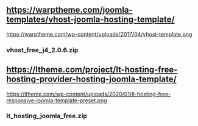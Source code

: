 ## https://warptheme.com/joomla-templates/vhost-joomla-hosting-template/
https://warptheme.com/wp-content/uploads/2017/04/vhost-template.png
### vhost_free_j4_2.0.6.zip

## https://ltheme.com/project/lt-hosting-free-hosting-provider-hosting-joomla-template/
https://ltheme.com/wp-content/uploads/2020/01/lt-hosting-free-responsive-joomla-template-preset.png
### lt_hosting_joomla_free.zip
